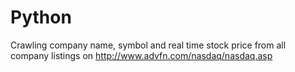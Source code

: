 # Python

Crawling company name, symbol and real time stock price from all company listings on http://www.advfn.com/nasdaq/nasdaq.asp
